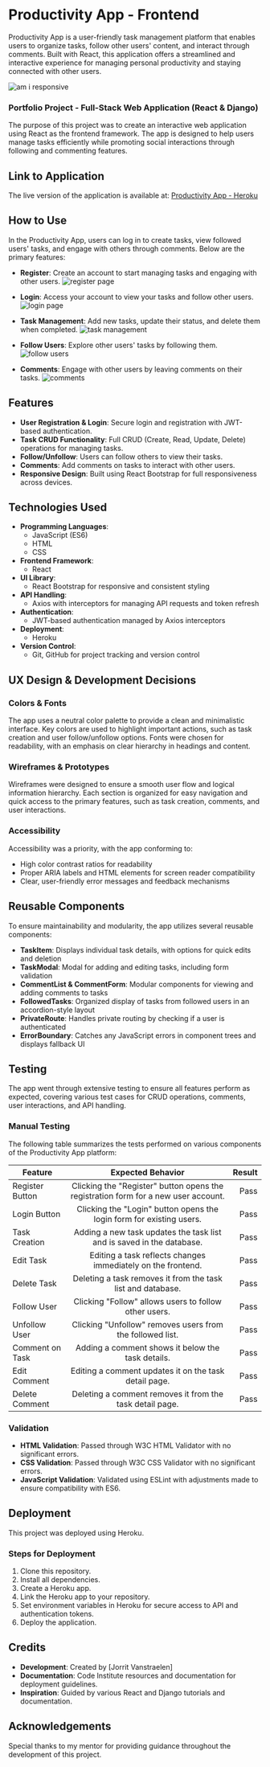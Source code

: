 # Productivity App - Frontend

Productivity App is a user-friendly task management platform that enables users to organize tasks, follow other users' content, and interact through comments. Built with React, this application offers a streamlined and interactive experience for managing personal productivity and staying connected with other users.

![am i responsive](https://your-image-link-here)

### Portfolio Project - Full-Stack Web Application (React & Django)

The purpose of this project was to create an interactive web application using React as the frontend framework. The app is designed to help users manage tasks efficiently while promoting social interactions through following and commenting features.

## Link to Application

The live version of the application is available at:
[Productivity App - Heroku](https://productivity-app-frontend-ea5313cc46b8.herokuapp.com)

## How to Use

In the Productivity App, users can log in to create tasks, view followed users' tasks, and engage with others through comments. Below are the primary features:

- **Register**: Create an account to start managing tasks and engaging with other users.
  ![register page](https://your-register-page-link)
  
- **Login**: Access your account to view your tasks and follow other users.
  ![login page](https://your-login-page-link)
  
- **Task Management**: Add new tasks, update their status, and delete them when completed.
  ![task management](https://your-task-page-link)
  
- **Follow Users**: Explore other users' tasks by following them.
  ![follow users](https://your-follow-page-link)
  
- **Comments**: Engage with other users by leaving comments on their tasks.
  ![comments](https://your-comments-page-link)

## Features
- **User Registration & Login**: Secure login and registration with JWT-based authentication.
- **Task CRUD Functionality**: Full CRUD (Create, Read, Update, Delete) operations for managing tasks.
- **Follow/Unfollow**: Users can follow others to view their tasks.
- **Comments**: Add comments on tasks to interact with other users.
- **Responsive Design**: Built using React Bootstrap for full responsiveness across devices.

## Technologies Used

- **Programming Languages**:
  - JavaScript (ES6)
  - HTML
  - CSS
- **Frontend Framework**:
  - React
- **UI Library**:
  - React Bootstrap for responsive and consistent styling
- **API Handling**:
  - Axios with interceptors for managing API requests and token refresh
- **Authentication**:
  - JWT-based authentication managed by Axios interceptors
- **Deployment**:
  - Heroku
- **Version Control**:
  - Git, GitHub for project tracking and version control

## UX Design & Development Decisions

### Colors & Fonts

The app uses a neutral color palette to provide a clean and minimalistic interface. Key colors are used to highlight important actions, such as task creation and user follow/unfollow options. Fonts were chosen for readability, with an emphasis on clear hierarchy in headings and content.

### Wireframes & Prototypes

Wireframes were designed to ensure a smooth user flow and logical information hierarchy. Each section is organized for easy navigation and quick access to the primary features, such as task creation, comments, and user interactions.

### Accessibility

Accessibility was a priority, with the app conforming to:
- High color contrast ratios for readability
- Proper ARIA labels and HTML elements for screen reader compatibility
- Clear, user-friendly error messages and feedback mechanisms

## Reusable Components

To ensure maintainability and modularity, the app utilizes several reusable components:

- **TaskItem**: Displays individual task details, with options for quick edits and deletion
- **TaskModal**: Modal for adding and editing tasks, including form validation
- **CommentList & CommentForm**: Modular components for viewing and adding comments to tasks
- **FollowedTasks**: Organized display of tasks from followed users in an accordion-style layout
- **PrivateRoute**: Handles private routing by checking if a user is authenticated
- **ErrorBoundary**: Catches any JavaScript errors in component trees and displays fallback UI

## Testing

The app went through extensive testing to ensure all features perform as expected, covering various test cases for CRUD operations, comments, user interactions, and API handling.

### Manual Testing

The following table summarizes the tests performed on various components of the Productivity App platform:

| Feature                | Expected Behavior          | Result  |
| ---------------------- |:--------------------------:| -------:|
| Register Button        | Clicking the "Register" button opens the registration form for a new user account. | Pass |
| Login Button           | Clicking the "Login" button opens the login form for existing users. | Pass |
| Task Creation          | Adding a new task updates the task list and is saved in the database. | Pass |
| Edit Task              | Editing a task reflects changes immediately on the frontend. | Pass |
| Delete Task            | Deleting a task removes it from the task list and database. | Pass |
| Follow User            | Clicking "Follow" allows users to follow other users. | Pass |
| Unfollow User          | Clicking "Unfollow" removes users from the followed list. | Pass |
| Comment on Task        | Adding a comment shows it below the task details. | Pass |
| Edit Comment           | Editing a comment updates it on the task detail page. | Pass |
| Delete Comment         | Deleting a comment removes it from the task detail page. | Pass |

### Validation

- **HTML Validation**: Passed through W3C HTML Validator with no significant errors.
- **CSS Validation**: Passed through W3C CSS Validator with no significant errors.
- **JavaScript Validation**: Validated using ESLint with adjustments made to ensure compatibility with ES6.

## Deployment

This project was deployed using Heroku.

### Steps for Deployment
1. Clone this repository.
2. Install all dependencies.
3. Create a Heroku app.
4. Link the Heroku app to your repository.
5. Set environment variables in Heroku for secure access to API and authentication tokens.
6. Deploy the application.

## Credits

- **Development**: Created by [Jorrit Vanstraelen]
- **Documentation**: Code Institute resources and documentation for deployment guidelines.
- **Inspiration**: Guided by various React and Django tutorials and documentation.

## Acknowledgements

Special thanks to my mentor for providing guidance throughout the development of this project.
